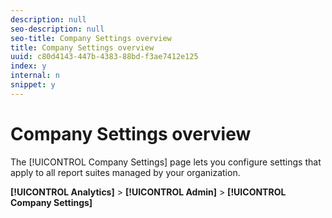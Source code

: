 ```yaml
---
description: null
seo-description: null
seo-title: Company Settings overview
title: Company Settings overview
uuid: c80d4143-447b-4383-88bd-f3ae7412e125
index: y
internal: n
snippet: y
---
```


# Company Settings overview

The [!UICONTROL Company Settings] page lets you configure settings that apply to all report suites managed by your organization.

**[!UICONTROL Analytics]** > **[!UICONTROL Admin]** > **[!UICONTROL Company Settings]** 
